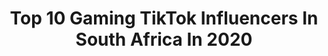 ---
title: Top 10 Gaming TikTok Influencers In South Africa In 2020
description: >-
  Find top gaming TikTok influencers in South Africa in 2020. Most popular hashtags: #gaming #southafrica #covid19 #lockdown.
platform: TikTok
profiles:
  - username: "speakersandbass"
    fullname: >-
      bossbru
    location: "South Africa"
    followers: 14969
    engagement: 1485
    commentsToLikes: 0.036700
    id: cka0l2rm0p9w10i783h1f0fy0
    verified: false
    hashtags: "#backtoschool, #lockdown, #viral, #like"
  - username: "sandycorn_101"
    fullname: >-
      Sandy 🦄
    location: "South Africa"
    followers: 45535
    engagement: 1355
    commentsToLikes: 0.058978
    id: cka0s3owajr3x0i78k9cwj64w
    verified: false
    hashtags: "#indianmakeup, #scientist, #kdramalover, #jbeauty"
  - username: "tjklem"
    fullname: >-
      Tristan Klement
    location: "South Africa"
    followers: 8313
    engagement: 727
    commentsToLikes: 0.056696
    id: cka0wi64s30pd0i781n4j599t
    verified: false
    hashtags: "#elonmusk, #tiktoksouthafrca, #education, #copingmechanism"
  - username: "jacques.sa"
    fullname: >-
      JacquesSA
    location: "South Africa"
    followers: 16102
    engagement: 1454
    commentsToLikes: 0.040074
    id: ck9f41gynkbdk0j783ddmlbt5
    verified: false
    hashtags: "#filter, #makeyourownface, #liveparty, #boopboopboop"
  - username: "carelduplessis6"
    fullname: >-
      Carel du Plessis
    location: "South Africa"
    followers: 21223
    engagement: 1359
    commentsToLikes: 0.040784
    id: ckaci8owi2ep00i783vhgv7v2
    verified: false
    hashtags: "#8700v, #quarantine, #eggchallenge, #hunter"
  - username: "yusufabdoola_17"
    fullname: >-
      Yusuf_17
    location: "South Africa"
    followers: 35140
    engagement: 859
    commentsToLikes: 0.071206
    id: ck9r3vsxas69y0j78e7i2672p
    verified: false
    hashtags: "#gamingwar, #5kplss, #magic, #plssss"
  - username: "marcofishy"
    fullname: >-
      Marco
    location: "South Africa"
    followers: 25267
    engagement: 1089
    commentsToLikes: 0.034791
    id: ck92xi040yszh0j78ttxr0owh
    verified: false
    hashtags: "#youdo, #differenttypes, #imshy, #friendvibes"
  - username: "wolfiizzy"
    fullname: >-
      its just 🐺 izzy
    location: "South Africa"
    followers: 2093
    engagement: 1187
    commentsToLikes: 0.032277
    id: ck80odmsbh2oq0j7827tap0ix
    verified: false
    hashtags: "#penguin, #edit, #shesoaroused, #sea"
  - username: "aviation_geek157"
    fullname: >-
      Donald Meyer
    location: "South Africa"
    followers: 3758
    engagement: 1036
    commentsToLikes: 0.031999
    id: ck9f1uccda4da0j783csed0rj
    verified: false
    hashtags: "#rage, #familyguy, #funnyvideos, #gottogo"
  - username: "gnarlyboxing"
    fullname: >-
      Nick
    location: "South Africa"
    followers: 7593
    engagement: 684
    commentsToLikes: 0.020397
    id: cka0kmqg3n97i0i78xmljbua2
    verified: false
    hashtags: "#peakyblinders, #theboys, #90s, #facts"
---